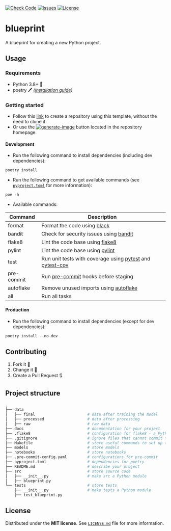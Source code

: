 [![Check Code](https://github.com/Aymane11/blueprint/actions/workflows/check_code.yaml/badge.svg)](https://github.com/Aymane11/blueprint/actions/workflows/check_code.yaml)
[![Issues](https://img.shields.io/github/issues/Aymane11/blueprint)](https://github.com/Aymane11/blueprint/issues)
[![License](https://img.shields.io/badge/License-MIT-blue.svg)](https://opensource.org/licenses/MIT)
# blueprint

A blueprint for creating a new Python project.

## Usage
### Requirements
- Python 3.8+ :snake:
- poetry :pen: _[(installation guide)](https://github.com/python-poetry/poetry#installation)_

### Getting started
- Follow this [link](https://github.com/Aymane11/blueprint/generate) to create a repository using this template, without the need to clone it.
- Or use the [![generate-image](https://user-images.githubusercontent.com/24499930/166961507-e9c09a87-f0c8-4c94-9d2f-d179496407a1.png)](https://github.com/Aymane11/blueprint/generate) button located in the repository homepage.

#### Development
- Run the following command to install dependencies (including dev dependencies):
```python
poetry install
```
- Run the following command to get available commands (see [`pyproject.toml`](https://github.com/Aymane11/blueprint/blob/main/pyproject.toml#L24) for more information):
```python
poe -h
```
- Available commands:

| Command    | Description                                                                                                                                |
|------------|--------------------------------------------------------------------------------------------------------------------------------------------|
| format     | Format the code using [black](https://github.com/psf/black)                                                                                |
| bandit     | Check for security issues using [bandit](https://github.com/PyCQA/bandit)                                                                  |
| flake8     | Lint the code base using [flake8](https://github.com/PyCQA/flake8)                                                                         |
| pylint     | Lint the code base using [pylint](https://github.com/PyCQA/pylint)                                                                         |
| test       | Run unit tests with coverage using [pytest](https://docs.pytest.org/en/latest/) and [pytest-cov](https://github.com/pytest-dev/pytest-cov) |
| pre-commit | Run [pre-commit](https://github.com/pre-commit/pre-commit) hooks before staging                                                            |
| autoflake  | Remove unused imports using [autoflake](https://github.com/PyCQA/autoflake)                                                                |
| all        | Run all tasks                                                                                                                              |



#### Production
- Run the following command to install dependencies (except for dev dependencies):
```python
poetry install --no-dev
```

## Contributing

1. Fork it :fork_and_knife:
2. Change it :wrench:
4. Create a Pull Request :arrows_clockwise:


## Project structure
```bash
.
├── data            
│   ├── final                       # data after training the model
│   ├── processed                   # data after processing
│   ├── raw                         # raw data
├── docs                            # documentation for your project
├── .flake8                         # configuration for flake8 - a Python formatter tool
├── .gitignore                      # ignore files that cannot commit to Git
├── Makefile                        # store useful commands to set up the environment
├── models                          # store models
├── notebooks                       # store notebooks
├── .pre-commit-config.yaml         # configurations for pre-commit
├── pyproject.toml                  # dependencies for poetry
├── README.md                       # describe your project
├── src                             # store source code
│   ├── __init__.py                 # make src a Python module 
│   ├── blueprint.py                  
└── tests                           # store tests
    ├── __init__.py                 # make tests a Python module 
    ├── test_blueprint.py             
```
## License

Distributed under the **MIT license**. See [`LICENSE.md`](https://github.com/Aymane11/blueprint/blob/main/LICENSE.md) file for more information.
